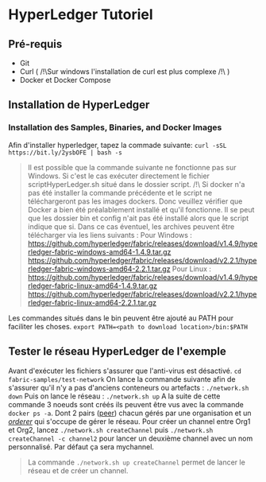 # HyperLedger Tutoriel

## Pré-requis
  - Git
  - Curl ( /!\Sur windows l'installation de curl est plus complexe /!\ )
  - Docker et Docker Compose

## Installation de HyperLedger

### Installation des Samples, Binaries, and Docker Images
 Afin d'installer hyperledger, tapez la commade suivante:
 ```curl -sSL https://bit.ly/2ysbOFE | bash -s```
> Il est possible que la commande suivante ne fonctionne pas sur Windows. Si c'est le cas exécuter directement le fichier scriptHyperLedger.sh situé dans le dossier script.
> /!\ Si docker n'a pas été installer la commande précédente et le script ne téléchargeront pas les images dockers. Donc veuillez vérifier que Docker a bien été préalablement installé et qu'il fonctionne.
> Il se peut que les dossier bin et config n'ait pas été installé alors que le script indique que si. Dans ce cas éventuel, les archives peuvent être télécharger via les liens suivants :
> Pour Windows :
> https://github.com/hyperledger/fabric/releases/download/v1.4.9/hyperledger-fabric-windows-amd64-1.4.9.tar.gz
> https://github.com/hyperledger/fabric/releases/download/v2.2.1/hyperledger-fabric-windows-amd64-2.2.1.tar.gz
> Pour Linux :
> https://github.com/hyperledger/fabric/releases/download/v1.4.9/hyperledger-fabric-linux-amd64-1.4.9.tar.gz
> https://github.com/hyperledger/fabric/releases/download/v2.2.1/hyperledger-fabric-linux-amd64-2.2.1.tar.gz

Les commandes situés dans le bin peuvent être ajouté au PATH pour faciliter les choses.
```export PATH=<path to download location>/bin:$PATH```

## Tester le réseau HyperLedger de l'exemple
Avant d'exécuter les fichiers s'assurer que l'anti-virus est désactivé.
 ```cd fabric-samples/test-network```
 On lance la commande suivante afin de s'assurer qu'il n'y a pas d'anciens conteneurs ou artefacts :
 ```./network.sh down```
 Puis on lance le réseau :
 ```./network.sh up```
 A la suite de cette commande 3 noeuds sont créés ils peuvent être vus avec la commande ```docker ps -a```. Dont 2 pairs ([peer]) chacun gérés par une organisation et un *[orderer]* qui s'occupe de gérer le réseau.
 Pour créer un channel entre Org1 et Org2, lancez ```./network.sh createChannel```
 puis ```./network.sh createChannel -c channel2``` pour lancer un deuxième channel avec un nom personnalisé. Par défaut ça sera mychannel.
 > La commande ```./network.sh up createChannel``` permet de lancer le réseau et de créer un channel.
 
 [Peer]:https://hyperledger-fabric.readthedocs.io/en/release-2.2/peers/peers.html
 [Orderer]: https://hyperledger-fabric.readthedocs.io/en/release-2.2/orderer/ordering_service.html



